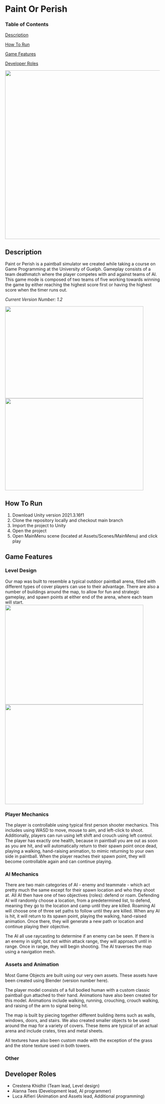 # Paint Or Perish 
### Table of Contents
[Description](https://github.com/CK-28/PaintOrPerish/new/main?readme=1#description)

[How To Run](https://github.com/CK-28/PaintOrPerish/new/main?readme=1#how-to-run)

[Game Features](https://github.com/CK-28/PaintOrPerish/new/main?readme=1#game-features)

[Developer Roles](https://github.com/CK-28/PaintOrPerish/new/main?readme=1#developer-roles)

<img src="https://user-images.githubusercontent.com/59154699/235538800-d2db42f4-1b05-411b-bbbf-459ef794926e.png"  width="900" height="550">

## Description
Paint or Perish is a paintball simulator we created while taking a course on Game Programming at the University of Guelph. Gameplay consists of a team deathmatch where the player competes with and against teams of AI. This game mode is composed of two teams of five working towards winning the game by either reaching the highest score first or having the highest score when the timer runs out.

*Current Version Number: 1.2*

<img src="https://user-images.githubusercontent.com/59154699/235540665-c52cd51a-36e2-4b90-af87-379ca862ba3d.png"  width="450" height="300"> <img src="https://user-images.githubusercontent.com/59154699/235540984-fa83b812-054b-45b0-aba5-38f255e9e286.png"  width="450" height="300"> 

## How To Run
1. Download Unity version 2021.3.16f1
2. Clone the repository locally and checkout main branch
3. Import the project to Unity
4. Open the project
5. Open MainMenu scene (located at Assets/Scenes/MainMenu) and click play

## Game Features
### Level Design
Our map was built to resemble a typical outdoor paintball arena, filled with different types of cover players can use to their advantage. There are also a number of buildings around the map, to allow for fun and strategic gameplay, and spawn points at either end of the arena, where each team will start.
<img src="https://user-images.githubusercontent.com/59154699/235538138-8202b836-0da2-4ab5-aa39-a68688b8f3c5.png"  width="450" height="325"> <img src="https://user-images.githubusercontent.com/59154699/235538148-c647bacb-51b2-4d34-bfcb-f2dcd40672da.png"  width="450" height="325"> 
### Player Mechanics
The player is controllable using typical first person shooter mechanics. This includes using WASD to move, mouse to aim, and left-click to shoot. Additionally, players can run using left shift and crouch using left control. The player has exactly one health, because in paintball you are out as soon as you are hit, and will automatically return to their spawn point once dead, playing a walking, hand-raising animation, to mimic returning to your own side in paintball. When the player reaches their spawn point, they will become controllable again and can continue playing.
### AI Mechanics
There are two main categories of AI - enemy and teammate - which act pretty much the same except for their spawn location and who they shoot at. All AI then have one of two objectives (roles): defend or roam. Defending AI will randomly choose a location, from a predetermined list, to defend, meaning they go to the location and camp until they are killed. Roaming AI will choose one of three set paths to follow until they are killed. When any AI is hit, it will return to its spawn point, playing the walking, hand-raised animation. Once there, they will generate a new path or location and continue playing their objective. 

The AI all use raycasting to determine if an enemy can be seen. If there is an enemy in sight, but not within attack range, they will approach until in range. Once in range, they will begin shooting. The AI traverses the map using a navigation mesh.
### Assets and Animation
Most Game Objects are built using our very own assets. These assets have been created using Blender (version number here).

The player model consists of a full bodied human with a custom classic paintball gun attached to their hand. Animations have also been created for this model. Animations include walking, running, crouching, crouch walking, and raising of the arm to signal being hit.

The map is built by piecing together different building items such as walls, windows, doors, and stairs. We also created smaller objects to be used around the map for a variety of covers. These items are typical of an actual arena and include crates, tires and metal sheets.

All textures have also been custom made with the exception of the grass and the stone texture used in both towers.
### Other

## Developer Roles
 - Crestena Khidhir (Team lead, Level design)
 - Alanna Tees (Development lead, AI programmer)
 - Luca Alfieri (Animation and Assets lead, Additional programming)
